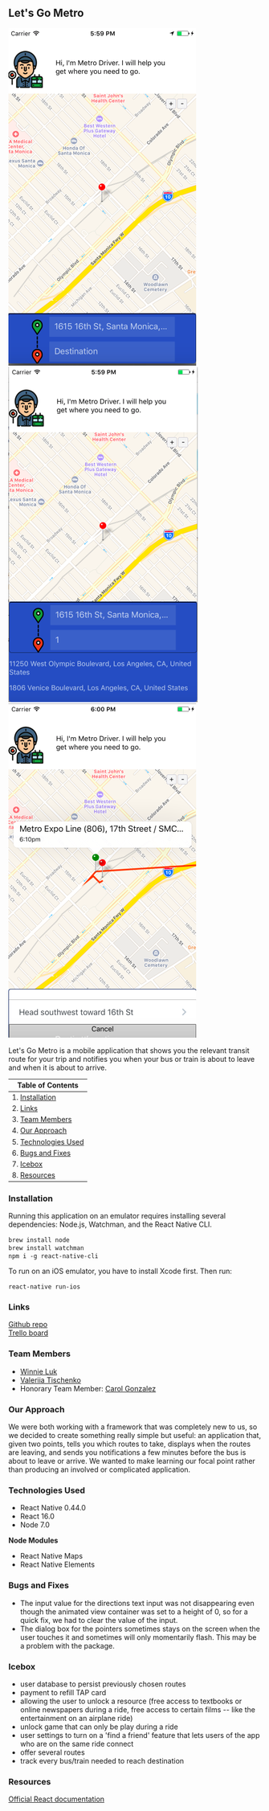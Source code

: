 ## Let's Go Metro

![App Screen](https://github.com/CodingForProduct/Lets-Go-Metro/blob/master/app/images/app-1.png)
![App Screen](https://github.com/CodingForProduct/Lets-Go-Metro/blob/master/app/images/app-2.png)
![App Screen](https://github.com/CodingForProduct/Lets-Go-Metro/blob/master/app/images/app-3.png)

Let's Go Metro is a mobile application that shows you the relevant transit route for your trip and notifies you when your bus or train is about to leave and when it is about to arrive.

|Table of Contents|
|---|
|1. [Installation](#installation)|
|2. [Links](#links)|
|3. [Team Members](#team)|
|4. [Our Approach](#approach)|
|5. [Technologies Used](#technologies)|
|6. [Bugs and Fixes](#bugs)|
|7. [Icebox](#icebox)|
|8. [Resources](#resources)| 

### <a name="installation">Installation</a>
Running this application on an emulator requires installing several dependencies: Node.js, Watchman, and the React Native CLI.
```
brew install node
brew install watchman
npm i -g react-native-cli
```

To run on an iOS emulator, you have to install Xcode first. Then run:
```
react-native run-ios
```

### <a name="links">Links</a>
[Github repo](https://github.com/CodingForProduct/Lets-Go-Metro)  
[Trello board](https://trello.com/b/H8ZakZ6u/ideas)

### <a name="team">Team Members</a>
* [Winnie Luk](https://github.com/winniecluk)
* [Valeriia Tischenko](https://github.com/v1-lab)
* Honorary Team Member: [Carol Gonzalez](https://github.com/carolag)

### <a name="approach">Our Approach</a>
We were both working with a framework that was completely new to us, so we decided to create something really simple but useful: an application that, given two points, tells you which routes to take, displays when the routes are leaving, and sends you notifications a few minutes before the bus is about to leave or arrive. We wanted to make learning our focal point rather than producing an involved or complicated application.

### <a name="technologies">Technologies Used</a>
* React Native 0.44.0
* React 16.0
* Node 7.0

**Node Modules**
* React Native Maps
* React Native Elements

### <a name="bugs">Bugs and Fixes</a>
* The input value for the directions text input was not disappearing even though the animated view container was set to a height of 0, so for a quick fix, we had to clear the value of the input.
* The dialog box for the pointers sometimes stays on the screen when the user touches it and sometimes will only momentarily flash. This may be a problem with the package.

### <a name="icebox">Icebox</a>
* user database to persist previously chosen routes
* payment to refill TAP card
* allowing the user to unlock a resource (free access to textbooks or online newspapers during a ride, free access to certain films -- like the entertainment on an airplane ride)
* unlock game that can only be play during a ride
* user settings to turn on a 'find a friend' feature that lets users of the app who are on the same ride connect
* offer several routes
* track every bus/train needed to reach destination

### <a name="resources">Resources</a>
[Official React documentation](https://facebook.github.io/react-native/docs/getting-started.html)
